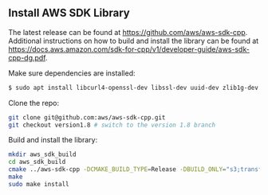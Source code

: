 ## Install AWS SDK Library

The latest release can be found at https://github.com/aws/aws-sdk-cpp.  Additional instructions on how to build and install the library can be found at https://docs.aws.amazon.com/sdk-for-cpp/v1/developer-guide/aws-sdk-cpp-dg.pdf.

Make sure dependencies are installed:
```bash
$ sudo apt install libcurl4-openssl-dev libssl-dev uuid-dev zlib1g-dev
```

Clone the repo:
```bash
git clone git@github.com:aws/aws-sdk-cpp.git
git checkout version1.8 # switch to the version 1.8 branch
```

Build and install the library:
```bash
mkdir aws_sdk_build
cd aws_sdk_build
cmake ../aws-sdk-cpp -DCMAKE_BUILD_TYPE=Release -DBUILD_ONLY="s3;transfer" -DBUILD_SHARED_LIBS=OFF -DENABLE_TESTING=OFF
make
sudo make install
```
